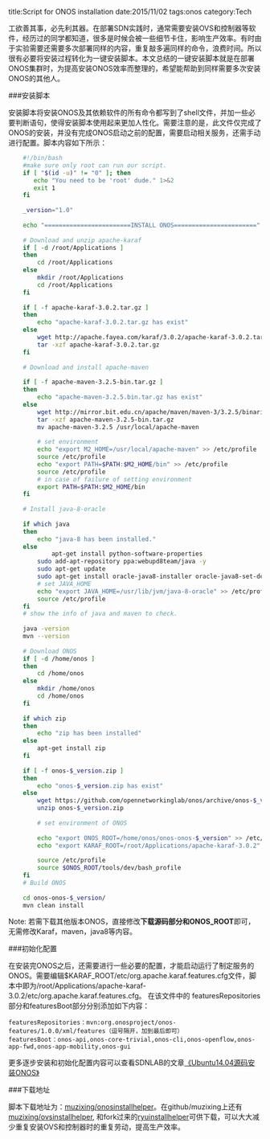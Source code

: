 title:Script for ONOS installation
date:2015/11/02
tags:onos
category:Tech


工欲善其事，必先利其器。在部署SDN实践时，通常需要安装OVS和控制器等软件，经历过的同学都知道，很多是时候会被一些细节卡住，影响生产效率。有时由于实验需要还需要多次部署同样的内容，重复敲多遍同样的命令，浪费时间。所以很有必要将安装过程转化为一键安装脚本。本文总结的一键安装脚本就是在部署ONOS集群时，为提高安装ONOS效率而整理的，希望能帮助到同样需要多次安装ONOS的其他人。

###安装脚本

安装脚本将安装ONOS及其依赖软件的所有命令都写到了shell文件，并加一些必要判断语句，使得安装脚本使用起来更加人性化。需要注意的是，此文件仅完成了ONOS的安装，并没有完成ONOS启动之前的配置，需要启动相关服务，还需手动进行配置。脚本内容如下所示：

```sh
    #!/bin/bash
    #make sure only root can run our script.
    if [ "$(id -u)" != "0" ]; then
       echo "You need to be 'root' dude." 1>&2
       exit 1
    fi
    
    _version="1.0"
    
    echo "========================INSTALL ONOS======================="
    
    # Download and unzip apache-karaf
    if [ -d /root/Applications ]
    then 
    	cd /root/Applications
    else
    	mkdir /root/Applications
    	cd /root/Applications
    fi
    
    if [ -f apache-karaf-3.0.2.tar.gz ]
    then 
    	echo "apache-karaf-3.0.2.tar.gz has exist"
    else 
    	wget http://apache.fayea.com/karaf/3.0.2/apache-karaf-3.0.2.tar.gz
    	tar -xzf apache-karaf-3.0.2.tar.gz
    fi
    
    # Download and install apache-maven
    
    if [ -f apache-maven-3.2.5-bin.tar.gz ]
    then
    	echo "apache-maven-3.2.5.bin.tar.gz has exist"
    else 
    	wget http://mirror.bit.edu.cn/apache/maven/maven-3/3.2.5/binaries/apache-maven-3.2.5-bin.tar.gz
    	tar -xzf apache-maven-3.2.5-bin.tar.gz
    	mv apache-maven-3.2.5 /usr/local/apache-maven
    
    	# set environment
    	echo "export M2_HOME=/usr/local/apache-maven" >> /etc/profile
    	source /etc/profile
    	echo "export PATH=$PATH:$M2_HOME/bin" >> /etc/profile
    	source /etc/profile
    	# in case of failure of setting environment
    	export PATH=$PATH:$M2_HOME/bin
    fi
    
    # Install java-8-oracle
    
    if which java
    then 
    	echo "java-8 has been installed."
    else
            apt-get install python-software-properties
    	sudo add-apt-repository ppa:webupd8team/java -y
    	sudo apt-get update
    	sudo apt-get install oracle-java8-installer oracle-java8-set-default -y
    	# set JAVA_HOME
    	echo "export JAVA_HOME=/usr/lib/jvm/java-8-oracle" >> /etc/profile
    	source /etc/profile
    fi
    # show the info of java and maven to check.
    
    java -version
    mvn --version
    
    # Download ONOS
    if [ -d /home/onos ]
    then 
    	cd /home/onos
    else
    	mkdir /home/onos
    	cd /home/onos
    fi
    
    if which zip
    then 
    	echo "zip has been installed"
    else
    	apt-get install zip
    fi
    
    if [ -f onos-$_version.zip ] 
    then 
    	echo "onos-$_version.zip has exist"
    else
    	wget https://github.com/opennetworkinglab/onos/archive/onos-$_version.zip
    	unzip onos-$_version.zip
    
    	# set environment of ONOS
    
    	echo "export ONOS_ROOT=/home/onos/onos-onos-$_version" >> /etc/profile
    	echo "export KARAF_ROOT=/root/Applications/apache-karaf-3.0.2" >> /etc/profile
    
    	source /etc/profile
    	source $ONOS_ROOT/tools/dev/bash_profile
    fi
    # Build ONOS
    
    cd onos-onos-$_version/
    mvn clean install
```

Note: 若需下载其他版本ONOS，直接修改**下载源码部分和ONOS_ROOT**即可，无需修改Karaf，maven，java8等内容。

###初始化配置

在安装完ONOS之后，还需要进行一些必要的配置，才能启动运行了制定服务的ONOS。需要编辑$KARAF_ROOT/etc/org.apache.karaf.features.cfg文件，脚本中即为/root/Applications/apache-karaf-3.0.2/etc/org.apache.karaf.features.cfg。 在该文件中的 featuresRepositories部分和featuresBoot部分分别添加如下内容：

    featuresRepositories：mvn:org.onosproject/onos-features/1.0.0/xml/features（逗号隔开，加到最后即可）
    featuresBoot：onos-api,onos-core-trivial,onos-cli,onos-openflow,onos-app-fwd,onos-app-mobility,onos-gui

更多逐步安装和初始化配置内容可以查看SDNLAB的文章[《Ubuntu14.04源码安装ONOS》](http://www.sdnlab.com/4603.html)

###下载地址

脚本下载地址为：[muzixing/onosinstallhelper](https://github.com/muzixing/onosinstallhelper)。在github/muzixing上还有[muzixing/ovsinstallhelper](https://github.com/muzixing/ovsinstallhelper), 和fork过来的[ryuinstallhelper](https://github.com/muzixing/ryuInstallHelper)可供下载，可以大大减少重复安装OVS和控制器时的重复劳动，提高生产效率。
